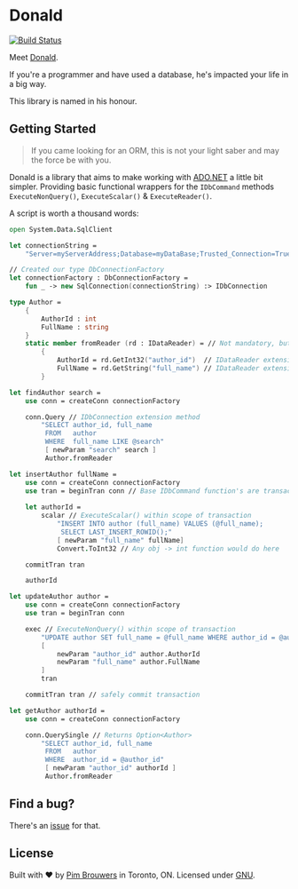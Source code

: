 # Donald

[![Build Status](https://travis-ci.org/pimbrouwers/Donald.svg?branch=master)](https://travis-ci.org/pimbrouwers/Donald)

Meet [Donald](https://en.wikipedia.org/wiki/Donald_D._Chamberlin). 

If you're a programmer and have used a database, he's impacted your life in a big way. 

This library is named in his honour.

## Getting Started

> If you came looking for an ORM, this is not your light saber and may the force be with you.

Donald is a library that aims to make working with [ADO.NET](https://docs.microsoft.com/en-us/dotnet/framework/data/adonet/ado-net-overview) a little bit simpler. Providing basic functional wrappers for the `IDbCommand` methods `ExecuteNonQuery()`, `ExecuteScalar()` & `ExecuteReader()`.

A script is worth a thousand words:

```fsharp
open System.Data.SqlClient

let connectionString = 
    "Server=myServerAddress;Database=myDataBase;Trusted_Connection=True;"

// Created our type DbConnectionFactory
let connectionFactory : DbConnectionFactory = 
    fun _ -> new SqlConnection(connectionString) :> IDbConnection

type Author = 
    {
        AuthorId : int
        FullName : string
    }
    static member fromReader (rd : IDataReader) = // Not mandatory, but helpful
        {
            AuthorId = rd.GetInt32("author_id")  // IDataReader extension method
            FullName = rd.GetString("full_name") // IDataReader extension method
        }

let findAuthor search =
    use conn = createConn connectionFactory

    conn.Query // IDbConnection extension method
        "SELECT author_id, full_name
         FROM   author
         WHERE  full_name LIKE @search"
         [ newParam "search" search ]
         Author.fromReader

let insertAuthor fullName =
    use conn = createConn connectionFactory
    use tran = beginTran conn // Base IDbCommand function's are transaction-oriented
    
    let authorId = 
        scalar // ExecuteScalar() within scope of transaction
            "INSERT INTO author (full_name) VALUES (@full_name);
             SELECT LAST_INSERT_ROWID();"
            [ newParam "full_name" fullName]
            Convert.ToInt32 // Any obj -> int function would do here

    commitTran tran

    authorId 

let updateAuthor author =
    use conn = createConn connectionFactory
    use tran = beginTran conn 

    exec // ExecuteNonQuery() within scope of transaction
        "UPDATE author SET full_name = @full_name WHERE author_id = @author_id"
        [ 
            newParam "author_id" author.AuthorId
            newParam "full_name" author.FullName
        ]
        tran

    commitTran tran // safely commit transaction

let getAuthor authorId =
    use conn = createConn connectionFactory

    conn.QuerySingle // Returns Option<Author>
        "SELECT author_id, full_name
         FROM   author
         WHERE  author_id = @author_id"
         [ newParam "author_id" authorId ]
         Author.fromReader  
```

## Find a bug?

There's an [issue](https://github.com/pimbrouwers/Donald/issues) for that.

## License

Built with ♥ by [Pim Brouwers](https://github.com/pimbrouwers) in Toronto, ON. Licensed under [GNU](https://github.com/pimbrouwers/Donald/blob/master/LICENSE).